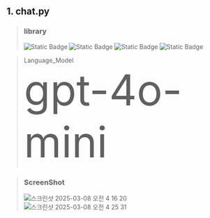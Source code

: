 ## 1. chat.py

> ### library
> ![Static Badge](https://img.shields.io/badge/python-%233776AB?style=for-the-badge&logo=python&logoColor=white)
![Static Badge](https://img.shields.io/badge/openai-%23412991?style=for-the-badge&logo=openai&logoColor=white)
![Static Badge](https://img.shields.io/badge/langchain-%231C3C3C?style=for-the-badge&logo=langchain&logoColor=white)
![Static Badge](https://img.shields.io/badge/streamlit-%23FF4B4B?style=for-the-badge&logo=streamlit&logoColor=white)


> Language_Model</br>
> <span style="font-size:700%">gpt-4o-mini</span> 

> ### ScreenShot
> ![스크린샷 2025-03-08 오전 4 16 20](https://github.com/user-attachments/assets/25d6f023-6b7e-49e0-9c97-ee931776de35)
> ![스크린샷 2025-03-08 오전 4 25 31](https://github.com/user-attachments/assets/897a4a57-0ba4-4094-89e9-dc8d1d694c35)
